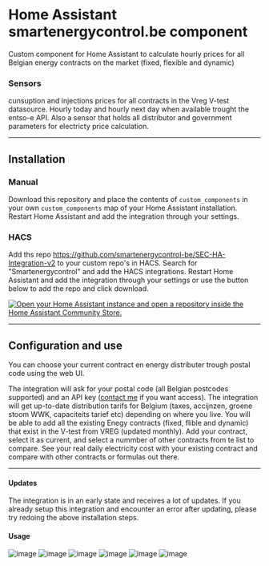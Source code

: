 # Home Assistant smartenergycontrol.be component

Custom component for Home Assistant to calculate hourly prices for all Belgian energy contracts on the market (fixed, flexible and dynamic)



### Sensors
cunsuption and injections prices for all contracts in the Vreg V-test datasource. Hourly today and hourly next day when available trought the entso-e API. Also a sensor that holds all distributor and government parameters for electricty price calculation.
  
------
## Installation


### Manual
Download this repository and place the contents of `custom_components` in your own `custom_components` map of your Home Assistant installation. Restart Home Assistant and add the integration through your settings. 

### HACS

Add ths repo https://github.com/smartenergycontrol-be/SEC-HA-Integration-v2 to your custom repo's in HACS.
Search for "Smartenergycontrol" and add the HACS integrations. Restart Home Assistant and add the integration through your settings or use the button below to add the repo and click download.

[![Open your Home Assistant instance and open a repository inside the Home Assistant Community Store.](https://my.home-assistant.io/badges/hacs_repository.svg)](https://my.home-assistant.io/redirect/hacs_repository/?owner=https://github.com/smartenergycontrol-be&repository=SEC-HA-Integration-v2&category=integration)

------
## Configuration and use

You can choose your current contract en energy distributer trough postal code using the web UI. 

The integration will ask for your postal code (all Belgian postcodes supported) and an API key ([contact me](mailto:steven@smartenergycontrol.be) if you want access).
The integration will get up-to-date distribution tarifs for Belgium (taxes, accijnzen, groene stoom WWK, capaciteits tarief etc) depending on where you live. You will be able to add all the existing Enegy contracts (fixed, flible and dynamic) that exist in the V-test from VREG (updated monthly). Add your contract, select it as current, and select a nummber of other contracts from te list to compare.
See your real daily electricity cost with your existing contract and compare with other contracts or formulas out there.

------

#### Updates

The integration is in an early state and receives a lot of updates. If you already setup this integration and encounter an error after updating, please try redoing the above installation steps. 

#### Usage
![image](https://github.com/user-attachments/assets/4af69a50-c9a1-4780-b81b-338969da5c70)
![image](https://github.com/user-attachments/assets/94d1316e-248d-429b-8228-d0a7f1c20aa3)
![image](https://github.com/user-attachments/assets/338a15e4-7c95-4dd2-962c-07af2848b249)
![image](https://github.com/user-attachments/assets/b0241bdd-c599-47ef-a286-a47304ae65f8)
![image](https://github.com/user-attachments/assets/65f55d69-bf9d-485f-bc2c-41d1fe31e226)
![image](https://github.com/user-attachments/assets/2ec8dca1-044b-4ff6-806a-3eb8537b5992)









